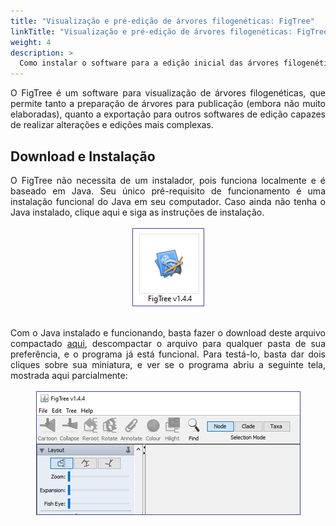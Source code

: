 ```yaml
---
title: "Visualização e pré-edição de árvores filogenéticas: FigTree"
linkTitle: "Visualização e pré-edição de árvores filogenéticas: FigTree"
weight: 4
description: >
  Como instalar o software para a edição inicial das árvores filogenéticas
---
```

<div align="justify">
O FigTree é um software para visualização de árvores filogenéticas, que permite tanto a preparação de árvores para publicação (embora não muito elaboradas), quanto a exportação para outros softwares de edição capazes de realizar alterações e edições mais complexas. 
</div>

## Download e Instalação

<div align="justify">
O FigTree não necessita de um instalador, pois funciona localmente e é baseado em Java. Seu único pré-requisito de funcionamento é uma instalação funcional do Java em seu computador. Caso ainda não tenha o Java instalado, clique aqui e siga as instruções de instalação.
<br><br>
<center>
<img src="https://raw.githubusercontent.com/desirrepetters/cursodefilogenia.ufpr/master/userguide/content/pt-br/docs/download/img/figtree/figtree_1.png" alt="Ícone do FigTree" align="center">
</center>
<br><br>
Com o Java instalado e funcionando, basta fazer o download deste arquivo compactado <a href="https://github.com/rambaut/figtree/releases/download/v1.4.4/FigTree.v1.4.4.zip">aqui</a>, descompactar o arquivo para qualquer pasta de sua preferência, e o programa já está funcional. Para testá-lo, basta dar dois cliques sobre sua miniatura, e ver se o programa abriu a seguinte tela, mostrada aqui parcialmente:
<br><br>
<center>
<img src="https://raw.githubusercontent.com/desirrepetters/cursodefilogenia.ufpr/master/userguide/content/pt-br/docs/download/img/figtree/figtree_2.png" alt="Parte superior da janela do FigTree" align="center">
</center>
<br><br>
</div>

